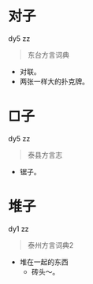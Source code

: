 # 对子
dy5 zz
> 东台方言词典
- 对联。
- 两张一样大的扑克牌。

# □子
dy5 zz
> 泰县方言志
- 锯子。


# 堆子
dy1 zz
> 泰州方言词典2
- 堆在一起的东西
  - 砖头～。